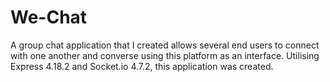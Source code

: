 # We-Chat
A group chat application that I created allows several end users to connect with one another and converse using this platform as an interface. Utilising Express 4.18.2 and Socket.io 4.7.2, this application was created.

